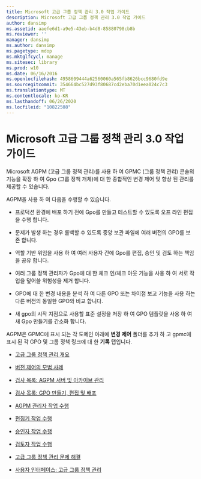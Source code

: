 ```yaml
---
title: Microsoft 고급 그룹 정책 관리 3.0 작업 가이드
description: Microsoft 고급 그룹 정책 관리 3.0 작업 가이드
author: dansimp
ms.assetid: aaefe6d1-a9e5-43eb-b4d8-85880798cb8b
ms.reviewer: ''
manager: dansimp
ms.author: dansimp
ms.pagetype: mdop
ms.mktglfcycl: manage
ms.sitesec: library
ms.prod: w10
ms.date: 06/16/2016
ms.openlocfilehash: 4958609444a62560060a565fb8626bcc9680fd9e
ms.sourcegitcommit: 354664bc527d93f80687cd2eba70d1eea024c7c3
ms.translationtype: MT
ms.contentlocale: ko-KR
ms.lasthandoff: 06/26/2020
ms.locfileid: "10822508"
---
```

# Microsoft 고급 그룹 정책 관리 3.0 작업 가이드


Microsoft AGPM (고급 그룹 정책 관리)를 사용 하 여 GPMC (그룹 정책 관리) 콘솔의 기능을 확장 하 여 Gpo (그룹 정책 개체)에 대 한 종합적인 변경 제어 및 향상 된 관리를 제공할 수 있습니다.

AGPM을 사용 하 여 다음을 수행할 수 있습니다.

-   프로덕션 환경에 배포 하기 전에 Gpo를 만들고 테스트할 수 있도록 오프 라인 편집을 수행 합니다.

-   문제가 발생 하는 경우 롤백할 수 있도록 중앙 보관 파일에 여러 버전의 GPO를 보존 합니다.

-   역할 기반 위임을 사용 하 여 여러 사용자 간에 Gpo를 편집, 승인 및 검토 하는 책임을 공유 합니다.

-   여러 그룹 정책 관리자가 Gpo에 대 한 체크 인/체크 아웃 기능을 사용 하 여 서로 작업을 덮어쓸 위험성을 제거 합니다.

-   GPO에 대 한 변경 내용을 분석 하 여 다른 GPO 또는 차이점 보고 기능을 사용 하는 다른 버전의 동일한 GPO와 비교 합니다.

-   새 gpo의 시작 지점으로 사용할 표준 설정을 저장 하 여 GPO 템플릿을 사용 하 여 새 Gpo 만들기를 간소화 합니다.

AGPM은 GPMC에 표시 되는 각 도메인 아래에 **변경 제어** 폴더를 추가 하 고 gpmc에 표시 된 각 GPO 및 그룹 정책 링크에 대 한 **기록** 탭입니다.

-   [고급 그룹 정책 관리 개요](overview-of-advanced-group-policy-management-agpm30ops.md)

-   [버전 제어의 모범 사례](best-practices-for-version-control.md)

-   [검사 목록: AGPM 서버 및 아카이브 관리](checklist-administer-the-agpm-server-and-archive.md)

-   [검사 목록: GPO 만들기, 편집 및 배포](checklist-create-edit-and-deploy-a-gpo-agpm30ops.md)

-   [AGPM 관리자 작업 수행](performing-agpm-administrator-tasks-agpm30ops.md)

-   [편집기 작업 수행](performing-editor-tasks-agpm30ops.md)

-   [승인자 작업 수행](performing-approver-tasks-agpm30ops.md)

-   [검토자 작업 수행](performing-reviewer-tasks-agpm30ops.md)

-   [고급 그룹 정책 관리 문제 해결](troubleshooting-advanced-group-policy-management-agpm30ops.md)

-   [사용자 인터페이스: 고급 그룹 정책 관리](user-interface-advanced-group-policy-management-agpm30ops.md)

 

 





